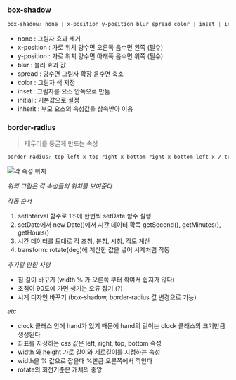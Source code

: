 ### box-shadow

```css
box-shadow: none | x-position y-position blur spread color | inset | initial | inherit
```

- none : 그림자 효과 제거
- x-position : 가로 위치 양수면 오른쪽 음수면 왼쪽 (필수)
- y-position : 가로 위치 양수면 아래쪽 음수면 위쪽 (필수)
- blur : 블러 효과 값
- spread : 양수면 그림자 확장 음수면 축소
- color : 그림자 색 지정
- inset : 그림자를 요소 안쪽으로 만듦
- initial : 기본값으로 설정
- inherit : 부모 요소의 속성값을 상속받아 이용

### border-radius

> 테두리를 둥글게 만드는 속성

```css
border-radius: top-left-x top-right-x bottom-right-x bottom-left-x / top-left-y top-right-y bottom-right-y bottom-left-y
```

![각 속성 위치](https://www.codingfactory.net/wp-content/uploads/css-border-radius-01.png)

*위의 그림은 각 속성들의 위치를 보여준다*

*작동 순서*

1. setInterval 함수로 1초에 한번씩 setDate 함수 실행
2. setDate에서 new Date()에서 시간 데이터 확득
   getSecond(), getMinutes(), getHours()
3. 시간 데이터를 토대로 각 초침, 분침, 시침, 각도 계산
4. transform: rotate(deg)에 계산한 값을 넣어 시계처럼 작동



*추가할 만한 사항*

- 침 길이 바꾸기 (width % 가 오른쪽 부터 깎여서 쉽지가 않다)
- 초침이 90도에 가면 생기는 오류 잡기 (?)
- 시계 디자인 바꾸기 (box-shadow, border-radius 값 변경으로 가능)



*etc*

- clock 클래스 안에 hand가 있기 때문에 hand의 길이는 clock 클래스의 크기만큼 생성된다
- 좌표를 지정하는 css 값은 left, right, top, bottom 속성
- width 와 height 가로 길이와 세로길이를 지정하는 속성
- width을 % 값으로 잡을때 %만큼 오른쪽에서 깍인다
- rotate의 회전기준은 개체의 중앙